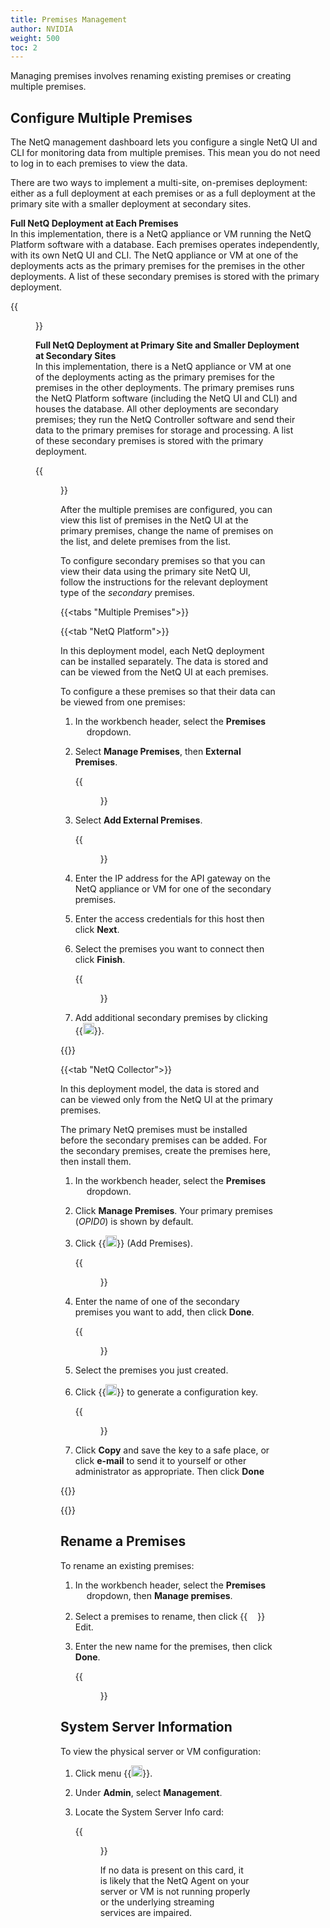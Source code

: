 ```yaml
---
title: Premises Management
author: NVIDIA
weight: 500
toc: 2
---
```


Managing premises involves renaming existing premises or creating multiple premises.
## Configure Multiple Premises

The NetQ management dashboard lets you configure a single NetQ UI and CLI for monitoring data from multiple premises. This mean you do not need to log in to each premises to view the data.

There are two ways to implement a multi-site, on-premises deployment: either as a full deployment at each premises or as a full deployment at the primary site with a smaller deployment at secondary sites.

**Full NetQ Deployment at Each Premises**<br/>
  In this implementation, there is a NetQ appliance or VM running the NetQ Platform software with a database. Each premises operates independently, with its own NetQ UI and CLI. The NetQ appliance or VM at one of the deployments acts as the primary premises for the premises in the other deployments. A list of these secondary premises is stored with the primary deployment.

{{<figure src="/images/netq/appmgmt-multisite-onprem-fulldeploy-330.png" width="500">}}

**Full NetQ Deployment at Primary Site and Smaller Deployment at Secondary Sites**<br/>
In this implementation, there is a NetQ appliance or VM at one of the deployments acting as the primary premises for the premises in the other deployments. The primary premises runs the NetQ Platform software (including the NetQ UI and CLI) and houses the database. All other deployments are secondary premises; they run the NetQ Controller software and send their data to the primary premises for storage and processing. A list of these secondary premises is stored with the primary deployment.

{{<figure src="/images/netq/appmgmt-multisite-onprem-mixeddeploy-330.png" width="500">}}

After the multiple premises are configured, you can view this list of premises in the NetQ UI at the primary premises, change the name of premises on the list, and delete premises from the list.

To configure secondary premises so that you can view their data using the primary site NetQ UI, follow the instructions for the relevant deployment type of the *secondary* premises.

{{<tabs "Multiple Premises">}}

{{<tab "NetQ Platform">}}

In this deployment model, each NetQ deployment can be installed separately. The data is stored and can be viewed from the NetQ UI at each premises.

To configure a these premises so that their data can be viewed from one premises:

1. In the workbench header, select the **Premises** <img src="/images/netq/Down.svg" width="14"> dropdown.

2. Select **Manage Premises**, then **External Premises**.

    {{<figure src="/images/netq/premises-card-external-prems-tab-330.png" width="700">}}

3. Select **Add External Premises**.

    {{<figure src="/images/netq/premises-card-add-external-prems-330.png" width="350">}}

4. Enter the IP address for the API gateway on the NetQ appliance or VM for one of the secondary premises.

5. Enter the access credentials for this host then click **Next**.

6. Select the premises you want to connect then click **Finish**.

    {{<figure src="/images/netq/premises-card-select-external-prems-330.png" width="350">}}

7. Add additional secondary premises by clicking {{<img src="https://icons.cumulusnetworks.com/01-Interface-Essential/43-Remove-Add/add-circle.svg" height="18" width="18">}}.

{{</tab>}}

{{<tab "NetQ Collector">}}

In this deployment model, the data is stored and can be viewed only from the NetQ UI at the primary premises.

<div class="notices note"><p>The primary NetQ premises must be installed before the secondary premises can be added. For the secondary premises, create the premises here, then install them.</p></div>

1. In the workbench header, select the **Premises** <img src="/images/netq/Down.svg" width="14"> dropdown.

2. Click **Manage Premises**. Your primary premises (*OPID0*) is shown by default.

3. Click {{<img src="https://icons.cumulusnetworks.com/01-Interface-Essential/43-Remove-Add/add-circle.svg" height="18" width="18">}} (Add Premises).

   {{<figure src="/images/netq/premises-create-prem-330.png" width="300">}}

4. Enter the name of one of the secondary premises you want to add, then click **Done**.

   {{<figure src="/images/netq/premises-card-premises-tab-list-330.png" width="700">}}

5. Select the premises you just created.

6. Click {{<img src="https://icons.cumulusnetworks.com/01-Interface-Essential/04-Login-Logout/login-key-1.svg" height="18" width="18">}} to generate a configuration key.

   {{<figure src="/images/netq/premises-card-premises-tab-generate-key-330.png" width="400">}}

7. Click **Copy** and save the key to a safe place, or click **e-mail** to send it to yourself or other administrator as appropriate. Then click **Done**

{{</tab>}}

{{</tabs>}}

## Rename a Premises

To rename an existing premises:

1. In the workbench header, select the **Premises** <img src="/images/netq/Down.svg" width="14"> dropdown, then **Manage premises**.

1. Select a premises to rename, then click {{<img src="/images/old_doc_images/pencil-2.png" width="16">}} Edit.

1. Enter the new name for the premises, then click **Done**.

   {{<figure src="/images/netq/premises-rename-4.0.0.png" width="400">}}

## System Server Information

To view the physical server or VM configuration:

1. Click menu {{<img src="https://icons.cumulusnetworks.com/01-Interface-Essential/03-Menu/navigation-menu.svg" height="18" width="18" alt="Main Menu">}}.

2. Under **Admin**, select **Management**.

3. Locate the System Server Info card:

    {{<figure src="/images/netq/system-server-info-card.png" alt="system server info card displaying appliance version, IP address, OS version, and NetQ version" width="500">}}

    If no data is present on this card, it is likely that the NetQ Agent on your server or VM is not running properly or the underlying streaming services are impaired.
